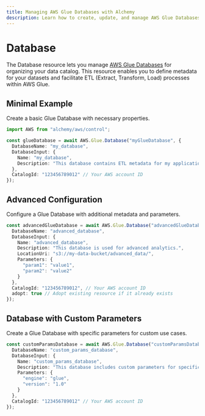 ```yaml
---
title: Managing AWS Glue Databases with Alchemy
description: Learn how to create, update, and manage AWS Glue Databases using Alchemy Cloud Control.
---
```


# Database

The Database resource lets you manage [AWS Glue Databases](https://docs.aws.amazon.com/glue/latest/userguide/) for organizing your data catalog. This resource enables you to define metadata for your datasets and facilitate ETL (Extract, Transform, Load) processes within AWS Glue.

## Minimal Example

Create a basic Glue Database with necessary properties.

```ts
import AWS from "alchemy/aws/control";

const glueDatabase = await AWS.Glue.Database("myGlueDatabase", {
  DatabaseName: "my_database",
  DatabaseInput: {
    Name: "my_database",
    Description: "This database contains ETL metadata for my application."
  },
  CatalogId: "123456789012" // Your AWS account ID
});
```

## Advanced Configuration

Configure a Glue Database with additional metadata and parameters.

```ts
const advancedGlueDatabase = await AWS.Glue.Database("advancedGlueDatabase", {
  DatabaseName: "advanced_database",
  DatabaseInput: {
    Name: "advanced_database",
    Description: "This database is used for advanced analytics.",
    LocationUri: "s3://my-data-bucket/advanced_data/",
    Parameters: {
      "param1": "value1",
      "param2": "value2"
    }
  },
  CatalogId: "123456789012", // Your AWS account ID
  adopt: true // Adopt existing resource if it already exists
});
```

## Database with Custom Parameters

Create a Glue Database with specific parameters for custom use cases.

```ts
const customParamsDatabase = await AWS.Glue.Database("customParamsDatabase", {
  DatabaseName: "custom_params_database",
  DatabaseInput: {
    Name: "custom_params_database",
    Description: "This database includes custom parameters for specific use cases.",
    Parameters: {
      "engine": "glue",
      "version": "1.0"
    }
  },
  CatalogId: "123456789012" // Your AWS account ID
});
```